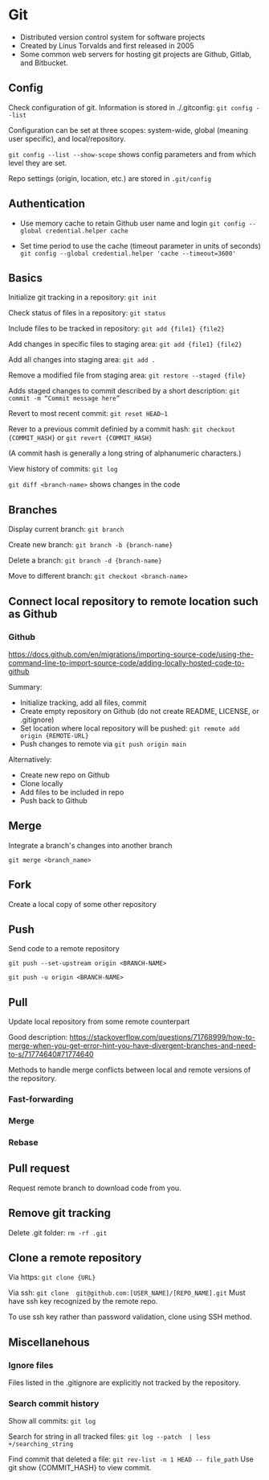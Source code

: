 # Git

* Distributed version control system for software projects
* Created by Linus Torvalds and first released in 2005
* Some common web servers for hosting git projects are Github, Gitlab, and Bitbucket.



## Config

Check configuration of git. Information is stored in ./.gitconfig:
`git config --list`

Configuration can be set at three scopes:  system-wide, global (meaning user specific), and local/repository.

`git config --list --show-scope` shows config parameters and from which level they are set.


Repo settings (origin, location, etc.) are stored in `.git/config`


## Authentication

* Use memory cache to retain Github user name and login
`git config --global credential.helper cache`

* Set time period to use the cache (timeout parameter in units of seconds)
`git config --global credential.helper 'cache --timeout=3600'`




## Basics

Initialize git tracking in a repository:  `git init`

Check status of files in a repository:  `git status`	

Include files to be tracked in repository:  `git add {file1} {file2}`	

Add changes in specific files to staging area:  `git add {file1} {file2}`

Add all changes into staging area:  `git add .`		

Remove a modified file from staging area: `git restore --staged {file}` 

Adds staged changes to commit described by a short description:  `git commit -m “Commit message here”`	

Revert to most recent commit:  `git reset HEAD~1`

Rever to a previous commit definied by a commit hash:  `git checkout {COMMIT_HASH}` or `git revert {COMMIT_HASH}`

(A commit hash is generally a long string of alphanumeric characters.)

View history of commits:  `git log`		

`git diff <branch-name>`
shows changes in the code



## Branches

Display current branch:  `git branch`

Create new branch:  `git branch -b {branch-name}`

Delete a branch:  `git branch -d {branch-name}`

Move to different branch:  `git checkout <branch-name>`		



## Connect local repository to remote location such as Github 

### Github  
https://docs.github.com/en/migrations/importing-source-code/using-the-command-line-to-import-source-code/adding-locally-hosted-code-to-github

Summary:
* Initialize tracking, add all files, commit
* Create empty repository on Github (do not create README, LICENSE, or .gitignore)
* Set location where local repository will be pushed:  `git remote add origin {REMOTE-URL}`
* Push changes to remote via `git push origin main`

Alternatively:
* Create new repo on Github
* Clone locally
* Add files to be included in repo
* Push back to Github



## Merge  
Integrate a branch's changes into another branch

`git merge <branch_name>`


## Fork
Create a local copy of some other repository



## Push 
Send code to a remote repository

`git push --set-upstream origin <BRANCH-NAME>`

`git push -u origin <BRANCH-NAME>`



## Pull
Update local repository from some remote counterpart

Good description:  https://stackoverflow.com/questions/71768999/how-to-merge-when-you-get-error-hint-you-have-divergent-branches-and-need-to-s/71774640#71774640



Methods to handle merge conflicts between local and remote versions of the repository.

### Fast-forwarding

### Merge

### Rebase



## Pull request
Request remote branch to download code from you.






## Remove git tracking
Delete .git folder:  `rm -rf .git`



## Clone a remote repository

Via https:  `git clone {URL}`

Via ssh:  `git clone  git@github.com:[USER_NAME]/[REPO_NAME].git`
Must have ssh key recognized by the remote repo.

To use ssh key rather than password validation, clone using SSH method.



## Miscellanehous



### Ignore files

Files listed in the .gitignore are explicitly not tracked by the repository.


### Search commit history

Show all commits:  `git log`

Search for string in all tracked files:  `git log --patch  | less +/searching_string`

Find commit that deleted a file:  `git rev-list -n 1 HEAD -- file_path`
Use git show {COMMIT_HASH} to view commit.
